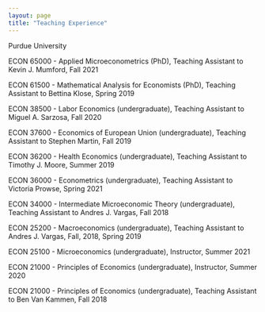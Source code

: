 ```yaml
---
layout: page
title: "Teaching Experience"
---
```


Purdue University

ECON 65000 - Applied Microeconometrics (PhD), Teaching Assistant to Kevin J. Mumford, Fall 2021

ECON 61500 - Mathematical Analysis for Economists (PhD), Teaching Assistant to Bettina Klose, Spring 2019

ECON 38500 - Labor Economics (undergraduate), Teaching Assistant to Miguel A. Sarzosa, Fall 2020

ECON 37600 - Economics of European Union (undergraduate), Teaching Assistant to Stephen Martin, Fall 2019

ECON 36200 - Health Economics (undergraduate), Teaching Assistant to Timothy J. Moore, Summer 2019

ECON 36000 - Econometrics (undergraduate), Teaching Assistant to Victoria Prowse, Spring 2021

ECON 34000 - Intermediate Microeconomic Theory (undergraduate), Teaching Assistant to Andres J. Vargas, Fall 2018

ECON 25200 - Macroeconomics (undergraduate), Teaching Assistant to Andres J. Vargas, Fall, 2018, Spring 2019

ECON 25100 - Microeconomics (undergraduate), Instructor, Summer 2021

ECON 21000 - Principles of Economics (undergraduate), Instructor, Summer 2020

ECON 21000 - Principles of Economics (undergraduate), Teaching Assistant to Ben Van Kammen, Fall 2018
